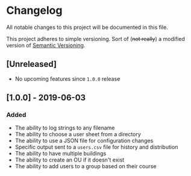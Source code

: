 # Changelog
All notable changes to this project will be documented in this file.

This project adheres to simple versioning. Sort of (~~not really~~) a modified version of [Semantic Versioning](https://semver.org/spec/v2.0.0.html).

## [Unreleased]
- No upcoming features since `1.0.0` release

## [1.0.0] - 2019-06-03

### Added
- The ability to log strings to any filename
- The ability to choose a user sheet from a directory
- The ability to use a JSON file for configuration changes
- Specific output sent to a `users.csv` file for history and distribution
- The ability to have multiple buildings
- The ability to create an OU if it doesn't exist
- The ability to add users to a group based on their course
